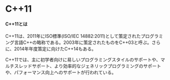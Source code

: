 # C++11

#### C++11とは
C++11は、2011年にISO標準(ISO/IEC 14882:2011)として策定されたプログラミング言語C++の略称である。2003年に策定されたものをC++03と呼ぶ。さらに、2014年年度策定に向けたC++14もある。

C++11では、主に初学者向けに易しいプログラミングスタイルのサポートや、マルチスレッドサポート、より効率的なジェネリックプログラミングのサポートや、パフォーマンス向上へのサポートが行われている。




